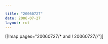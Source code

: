 ```yaml
---

title: "20060727"
date: 2006-07-27
layout: rut
---
```


[[!map pages="20060727/* and ! 20060727/*/*"]]
